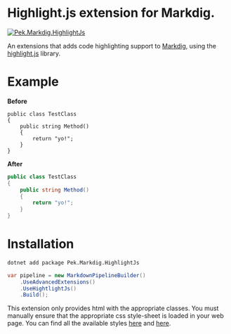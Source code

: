 # Highlight.js extension for Markdig.

[![Pek.Markdig.HighlightJs](https://img.shields.io/nuget/v/Pek.Markdig.HighlightJs.svg?style=flat&label=Pek.Markdig.HighlightJs)](http://www.nuget.org/packages/Pek.Markdig.HighlightJs/)

An extensions that adds code highlighting support to [Markdig](https://github.com/lunet-io/markdig), using the [highlight.js](https://highlightjs.org/) library.

# Example

**Before**

```
public class TestClass
{
    public string Method()
    {
        return "yo!";
    }
}
```

**After**

```cs
public class TestClass
{
    public string Method()
    {
        return "yo!";
    }
}
```

# Installation

```bash
dotnet add package Pek.Markdig.HighlightJs
```

```csharp
var pipeline = new MarkdownPipelineBuilder()
    .UseAdvancedExtensions()
    .UseHightlightJs()
    .Build();
```

This extension only provides html with the appropriate classes. You must manually ensure that the appropriate css style-sheet is loaded in your web page. You can find all the available styles [here](https://highlightjs.org/static/demo/) and [here](https://github.com/highlightjs/highlight.js/tree/master/src/styles).
